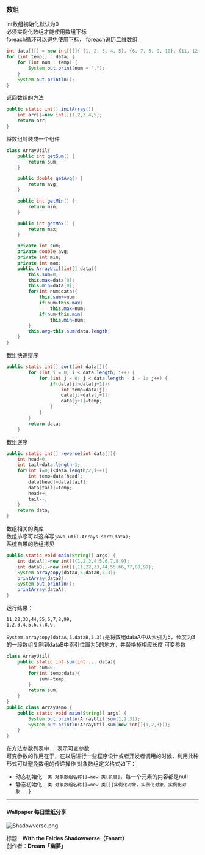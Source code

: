 ### 数组
int数组初始化默认为0  
必须实例化数组才能使用数组下标  
foreach循环可以避免使用下标，
foreach遍历二维数组

```java
int data[][] = new int[][]{ {1, 2, 3, 4, 5}, {6, 7, 8, 9, 10}, {11, 12, 13, 14, 15} };
for (int temp[] : data) {
    for (int num : temp) {
        System.out.print(num + ",");
    }
    System.out.println();
}
```
返回数组的方法  
```java
public static int[] initArray(){
    int arr[]=new int[]{1,2,3,4,5};
    return arr;
}
```
将数组封装成一个组件  
```java
class ArrayUtil{
    public int getSum() {
        return sum;
    }

    public double getAvg() {
        return avg;
    }

    public int getMin() {
        return min;
    }

    public int getMax() {
        return max;
    }

    private int sum;
    private double avg;
    private int min;
    private int max;
    public ArrayUtil(int[] data){
        this.sum=0;
        this.max=data[0];
        this.min=data[0];
        for(int num:data){
            this.sum+=num;
            if(num>this.max)
                this.max=num;
            if(num<this.min)
                this.min=num;
        }
        this.avg=this.sum/data.length;
    }
}
```

数组快速排序  
```java
public static int[] sort(int data[]){
        for (int i = 0; i < data.length; i++) {
            for (int j = 0; j < data.length - i - 1; j++) {
                if(data[j]>data[j+1]){
                    int temp=data[j];
                    data[j]=data[j+1];
                    data[j+1]=temp;
                }
            }
        }
        return data;
    }
```
数组逆序
````java
public static int[] reverse(int data[]){
    int head=0;
    int tail=data.length-1;
    for(int i=0;i<data.length/2;i++){
        int temp=data[head];
        data[head]=data[tail];
        data[tail]=temp;
        head++;
        tail--;
    }
    return data;
}
````
数组相关的类库  
数组排序可以这样写`java.util.Arrays.sort(data);`  
系统自带的数组拷贝
```java
public static void main(String[] args) {
    int dataA[]=new int[]{1,2,3,4,5,6,7,8,9};
    int dataB[]=new int[]{11,22,33,44,55,66,77,88,99};
    System.arraycopy(dataA,5,dataB,5,3);
    printArray(dataB);
    System.out.println();
    printArray(dataA);
}
```
运行结果：
```
11,22,33,44,55,6,7,8,99,
1,2,3,4,5,6,7,8,9,
```

`System.arraycopy(dataA,5,dataB,5,3);`是将数组dataA中从索引为5，长度为3的一段数组复制到dataB中索引位置为5的地方，并替换掉相应长度
可变参数
```java
class ArrayUtil{
    public static int sum(int ... data){
        int sum=0;
        for(int temp:data){
            sum+=temp;
        }
        return sum;
    }
}
public class ArrayDemo {
    public static void main(String[] args) {
        System.out.println(ArrayUtil.sum(1,2,3));
        System.out.println(ArrayUtil.sum(new int[]{1,2,3}));
    }
}
```
在方法参数列表中`...`表示可变参数  
可变参数的作用在于，在以后进行一些程序设计或者开发者调用的时候，利用此种形式可以避免数组的传递操作
对象数组定义格式如下：
- 动态初始化：`类 对象数组名称[]=new 类[长度]`，每一个元素的内容都是null
- 静态初始化：`类 对象数组名称[]=new 类[]{实例化对象，实例化对象，实例化对象...}`

---
#### Wallpaper 每日壁纸分享
![Shadowverse.png](https://upload-images.jianshu.io/upload_images/18780226-dccb6a80fde0cf67.png?imageMogr2/auto-orient/strip%7CimageView2/2/w/1240)

标题：**With the Fairies Shadowverse（Fanart）**   
创作者：**Dream「幽夢」**
